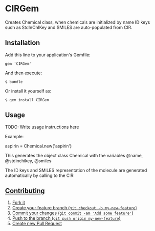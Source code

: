 # CIRGem

Creates Chemical class, when chemicals are initialized by name ID keys such as StdInChIKey and SMILES are auto-populated from CIR.

## Installation

Add this line to your application's Gemfile:

    gem 'CIRGem'

And then execute:

    $ bundle

Or install it yourself as:

    $ gem install CIRGem

## Usage

TODO: Write usage instructions here

Example:

aspirin = Chemical.new('aspirin')

This generates the object class Chemical with the variables @name, @stdinchikey, @smiles

The ID keys and SMILES representation of the molecule are generated automatically by calling to the CIR 
<a href="http://cactus.nci.nih.gov/chemical/structure">

## Contributing

1. Fork it
2. Create your feature branch (`git checkout -b my-new-feature`)
3. Commit your changes (`git commit -am 'Add some feature'`)
4. Push to the branch (`git push origin my-new-feature`)
5. Create new Pull Request
